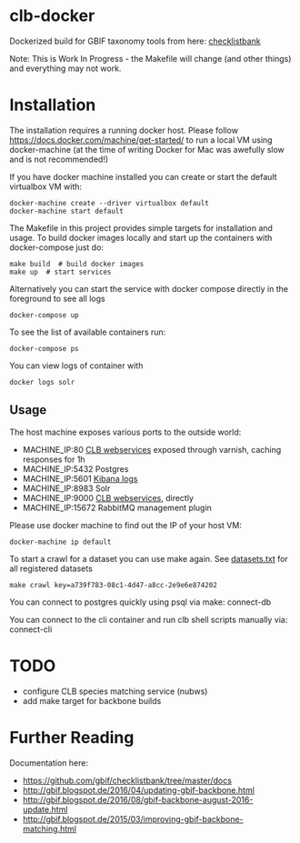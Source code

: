# clb-docker
Dockerized build for GBIF taxonomy tools from here: [checklistbank](https://github.com/gbif/checklistbank)

Note: This is Work In Progress - the Makefile will change (and other things) and everything may not work.

# Installation
The installation requires a running docker host. 
Please follow https://docs.docker.com/machine/get-started/ to run a local VM using docker-machine (at the time of writing Docker for Mac was awefully slow and is not recommended!)

If you have docker machine installed you can create or start the default virtualbox VM with:

	docker-machine create --driver virtualbox default
	docker-machine start default

The Makefile in this project provides simple targets for installation and usage.
To build docker images locally and start up the containers with docker-compose just do:

	make build  # build docker images
	make up  # start services

Alternatively you can start the service with docker compose directly in the foreground to see all logs

	docker-compose up

To see the list of available containers run:

	docker-compose ps

You can view logs of container with

	docker logs solr


## Usage
The host machine exposes various ports to the outside world:

 - MACHINE_IP:80 [CLB webservices](http://www.gbif.org/developer/species) exposed through varnish, caching responses for 1h
 - MACHINE_IP:5432 Postgres
 - MACHINE_IP:5601 [Kibana logs](http://elk-docker.readthedocs.io/)
 - MACHINE_IP:8983 Solr
 - MACHINE_IP:9000 [CLB webservices](http://www.gbif.org/developer/species), directly
 - MACHINE_IP:15672 RabbitMQ management plugin

Please use docker machine to find out the IP of your host VM:

	docker-machine ip default

To start a crawl for a dataset you can use make again. See [datasets.txt](cli/datasets.txt) for all registered datasets

	make crawl key=a739f783-08c1-4d47-a8cc-2e9e6e874202

You can connect to postgres quickly using psql via make:
	connect-db

You can connect to the cli container and run clb shell scripts manually via:
	connect-cli



# TODO

 - configure CLB species matching service (nubws)
 - add make target for backbone builds


# Further Reading

Documentation here:

- https://github.com/gbif/checklistbank/tree/master/docs
- http://gbif.blogspot.de/2016/04/updating-gbif-backbone.html
- http://gbif.blogspot.de/2016/08/gbif-backbone-august-2016-update.html
- http://gbif.blogspot.de/2015/03/improving-gbif-backbone-matching.html
